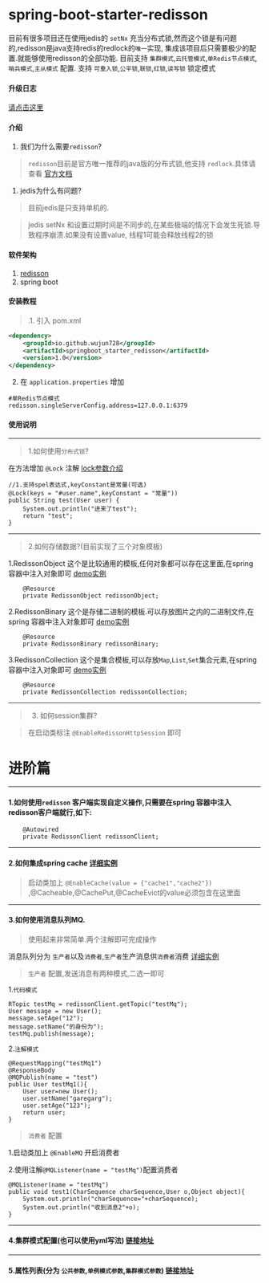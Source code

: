 # spring-boot-starter-redisson
目前有很多项目还在使用jedis的 `setNx` 充当分布式锁,然而这个锁是有问题的,redisson是java支持redis的redlock的`唯一`实现,
集成该项目后只需要极少的配置.就能够使用redisson的全部功能. 目前支持
`集群模式`,`云托管模式`,`单Redis节点模式`,`哨兵模式`,`主从模式` 配置. 支持 `可重入锁`,`公平锁`,`联锁`,`红锁`,`读写锁` 锁定模式

#### 升级日志

[请点击这里](readme/up.md) 

#### 介绍
1. 我们为什么需要`redisson`?

>`redisson`目前是官方唯一推荐的java版的分布式锁,他支持 `redlock`.具体请查看 [官方文档](https://redis.io/topics/distlock)

1. jedis为什么有问题? 

> 目前jedis是只支持单机的.

> jedis setNx 和设置过期时间是不同步的,在某些极端的情况下会发生死锁.导致程序崩溃.如果没有设置value,
线程1可能会释放线程2的锁


#### 软件架构
1. [redisson](https://github.com/redisson/redisson) 
2. spring boot

#### 安装教程

>.1. 引入 pom.xml

```xml
<dependency>
	<groupId>io.github.wujun728</groupId>
	<artifactId>springboot_starter_redisson</artifactId>
	<version>1.0</version>
</dependency>
```

2. 在  `application.properties` 增加

```
#单Redis节点模式
redisson.singleServerConfig.address=127.0.0.1:6379
```

#### 使用说明

---

>1.如何使用`分布式锁`?

在方法增加 `@Lock` 注解 [lock参数介绍](readme/lock.md)
```
//1.支持spel表达式,keyConstant是常量(可选)
@Lock(keys = "#user.name",keyConstant = "常量"))
public String test(User user) {
    System.out.println("进来了test");
    return "test";
}

```
---

>2.如何存储数据?(目前实现了三个对象模板)

1.RedissonObject 这个是比较通用的模板,任何对象都可以存在这里面,在spring 容器中注入对象即可 [demo实例](readme/object.md)
```
    @Resource
    private RedissonObject redissonObject;
```
2.RedissonBinary 这个是存储二进制的模板.可以存放图片之内的二进制文件,在spring 容器中注入对象即可 [demo实例](readme/binary.md)
```
    @Resource
    private RedissonBinary redissonBinary;
```
3.RedissonCollection 这个是集合模板,可以存放`Map`,`List`,`Set`集合元素,在spring 容器中注入对象即可 [demo实例](readme/collection.md)
```
    @Resource
    private RedissonCollection redissonCollection;
```

---

>3. 如何session集群?

> 在启动类标注 `@EnableRedissonHttpSession` 即可


# 进阶篇

---

#### 1.如何使用`redisson` 客户端实现自定义操作,只需要在spring 容器中注入redisson客户端就行,如下:

```
    @Autowired
    private RedissonClient redissonClient;
```

---

#### 2.如何集成spring cache  [详细实例](readme/cache.md)

> 启动类加上 `@EnableCache(value = {"cache1","cache2"})` ,@Cacheable,@CachePut,@CacheEvict的value必须包含在这里面

---

#### 3.如何使用消息队列MQ.

> 使用起来非常简单.两个注解即可完成操作

消息队列分为 `生产者`以及`消费者`,`生产者`生产消息供`消费者`消费 [详细实例](readme/mq.md)

>`生产者` 配置,发送消息有两种模式,二选一即可

1.`代码模式`
```
RTopic testMq = redissonClient.getTopic("testMq");
User message = new User();
message.setAge("12");
message.setName("的身份为");
testMq.publish(message);
```

2.`注解模式`
```
@RequestMapping("testMq1")
@ResponseBody
@MQPublish(name = "test")
public User testMq1(){
    User user=new User();
    user.setName("garegarg");
    user.setAge("123");
    return user;
}
```

>`消费者` 配置

1.启动类加上 `@EnableMQ` 开启消费者

2.使用注解`@MQListener(name = "testMq")`配置消费者
```
@MQListener(name = "testMq")
public void test1(CharSequence charSequence,User o,Object object){
    System.out.println("charSequence="+charSequence);
    System.out.println("收到消息2"+o);
}
```
---

#### 4.集群模式配置(也可以使用yml写法) [链接地址](readme/mode.md)

---

#### 5.属性列表(分为 `公共参数`,`单例模式参数`,`集群模式参数`) [链接地址](readme/attr.md)
